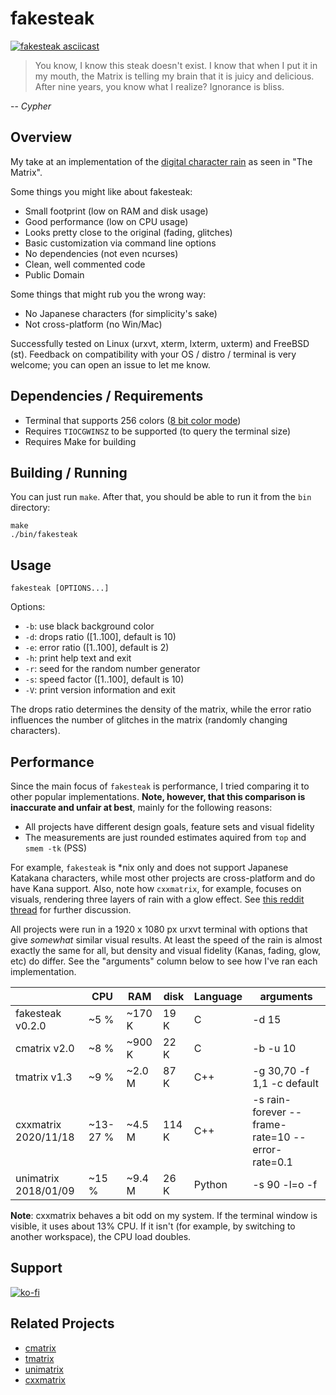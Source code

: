 # fakesteak 

[![fakesteak asciicast](https://asciinema.org/a/z9gykqvDEfmh9aKVlJtu3LOCs.svg)](https://asciinema.org/a/z9gykqvDEfmh9aKVlJtu3LOCs)

> You know, I know this steak doesn't exist. I know that when I put it in my mouth, the Matrix is telling my brain that it is juicy and delicious. After nine years, you know what I realize? Ignorance is bliss.

 -- _Cypher_

## Overview 

My take at an implementation of the [digital character rain](https://en.wikipedia.org/wiki/Matrix_digital_rain) 
as seen in "The Matrix". 

Some things you might like about fakesteak:

 - Small footprint (low on RAM and disk usage)
 - Good performance (low on CPU usage)
 - Looks pretty close to the original (fading, glitches)
 - Basic customization via command line options
 - No dependencies (not even ncurses)
 - Clean, well commented code
 - Public Domain

Some things that might rub you the wrong way:

 - No Japanese characters (for simplicity's sake)
 - Not cross-platform (no Win/Mac)

Successfully tested on Linux (urxvt, xterm, lxterm, uxterm) and FreeBSD (st). 
Feedback on compatibility with your OS / distro / terminal is very welcome; 
you can open an issue to let me know.

## Dependencies / Requirements

- Terminal that supports 256 colors ([8 bit color mode](https://en.wikipedia.org/wiki/ANSI_escape_code#8-bit))
- Requires `TIOCGWINSZ` to be supported (to query the terminal size)
- Requires Make for building

## Building / Running

You can just run `make`. After that, you should be able to run it from the `bin` directory:

    make
    ./bin/fakesteak

## Usage

    fakesteak [OPTIONS...]

Options:

  - `-b`: use black background color
  - `-d`: drops ratio ([1..100], default is 10)
  - `-e`: error ratio ([1..100], default is 2)
  - `-h`: print help text and exit
  - `-r`: seed for the random number generator
  - `-s`: speed factor ([1..100], default is 10)
  - `-V`: print version information and exit

The drops ratio determines the density of the matrix, while the error ratio influences
the number of glitches in the matrix (randomly changing characters). 

## Performance

Since the main focus of `fakesteak` is performance, I tried comparing it to other popular 
implementations. **Note, however, that this comparison is inaccurate and unfair at best**, 
mainly for the following reasons:

- All projects have different design goals, feature sets and visual fidelity
- The measurements are just rounded estimates aquired from `top` and `smem -tk` (PSS)

For example, `fakesteak` is \*nix only and does not support Japanese Katakana characters, 
while most other projects are cross-platform and do have Kana support. Also, note how `cxxmatrix`, 
for example, focuses on visuals, rendering three layers of rain with a glow effect. 
See [this reddit thread](https://www.reddit.com/r/unixporn/comments/ju62xa/oc_fakesteak_yet_another_matrix_rain_generator/gcdu5tl/) 
for further discussion.

All projects were run in a 1920 x 1080 px urxvt terminal with options that give _somewhat_ 
similar visual results. At least the speed of the rain is almost exactly the same for all, 
but density and visual fidelity (Kanas, fading, glow, etc) do differ. See the "arguments" 
column below to see how I've ran each implementation.

|                      | CPU      | RAM    | disk  | Language | arguments                                        |
|----------------------|----------|--------|-------|----------|--------------------------------------------------|
| fakesteak v0.2.0     |     ~5 % | ~170 K |  19 K | C        | -d 15                                            |
|   cmatrix v2.0       |     ~8 % | ~900 K |  22 K | C        | -b -u 10                                         |
|   tmatrix v1.3       |     ~9 % | ~2.0 M |  87 K | C++      | -g 30,70 -f 1,1 -c default                       |
| cxxmatrix 2020/11/18 | ~13-27 % | ~4.5 M | 114 K | C++      | -s rain-forever --frame-rate=10 --error-rate=0.1 |
| unimatrix 2018/01/09 |    ~15 % | ~9.4 M |  26 K | Python   | -s 90 -l=o -f                                    |

**Note**: cxxmatrix behaves a bit odd on my system. If the terminal window is visible, 
it uses about 13% CPU. If it isn't (for example, by switching to another workspace), 
the CPU load doubles.

## Support

[![ko-fi](https://www.ko-fi.com/img/githubbutton_sm.svg)](https://ko-fi.com/L3L22BUD8)

## Related Projects

- [cmatrix](https://github.com/abishekvashok/cmatrix)
- [tmatrix](https://github.com/M4444/TMatrix)
- [unimatrix](https://github.com/will8211/unimatrix)
- [cxxmatrix](https://github.com/akinomyoga/cxxmatrix)

